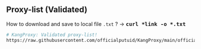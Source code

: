 ## Proxy-list (Validated)
How to download and save to local file `.txt` ? →
<tt><b>curl *link -o *.txt</b></tt> <br/>

```bash
# KangProxy: Validated proxy-list!
https://raw.githubusercontent.com/officialputuid/KangProxy/main/officialputuid/RAW.txt
